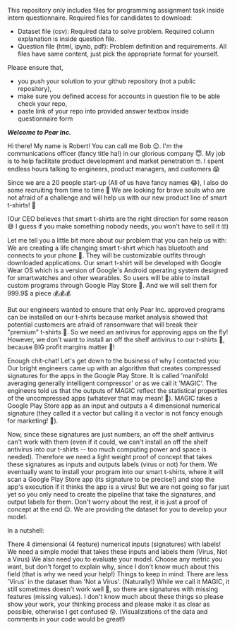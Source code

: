 This repository only includes files for programming assignment task inside intern questionnaire.
Required files for candidates to download:
- Dataset file (csv): Required data to solve problem. Required column explanation is inside question file.
- Question file (html, ipynb, pdf): Problem definition and requirements. All files have same content, just pick the appropriate format for yourself.

Please ensure that,
- you  push your solution to your github repository (not a public repository),
- make sure you defined access for accounts in question file to be able check your repo,
- paste link of your repo into provided answer textbox inside questionnaire form

_**Welcome to Pear Inc.**_

Hi there! My name is Robert! You can call me Bob 😉.
I'm the communications officer (fancy title ha!) in our glorious company 😇. My job is to help facilitate product development and market penetration 🤓.
I spent endless hours talking to engineers, product managers, and customers 😱

Since we are a 20 people start-up (All of us have fancy names 😂), I also do some recruiting from time to time 💪
We are looking for brave souls who are not afraid of a challenge and will help us with our new product line of smart t-shirts! 🧐

(Our CEO believes that smart t-shirts are the right direction for some reason 😅 I guess if you make something nobody needs, you won't have to sell it 🤓)

Let me tell you a little bit more about our problem that you can help us with:
We are creating a life changing smart t-shirt which has bluetooth and connects to your phone 🥳. They will be customizable outfits through downloaded applications. Our smart t-shirt will be developed with Google Wear OS which is a version of Google's Android operating system designed for smartwatches and other wearables. So users will be able to install custom programs through Google Play Store 🤭.
And we will sell them for 999.9$ a piece 💰💰💰

But our engineers wanted to ensure that only Pear Inc. approved programs can be installed on our t-shirts because market analysis showed that potential customers are afraid of ransomware that will break their "premium" t-shirts 🤦‍. So we need an antivirus for approving apps on the fly!
However, we don't want to install an off the shelf antivirus to our t-shirts 🤫, because BIG profit margins matter 🏦!

Enough chit-chat!
Let's get down to the business of why I contacted you:
Our bright engineers came up with an algorithm that creates compressed signatures for the apps in the Google Play Store. It is called 'manifold averaging generally intelligent compressor' or as we call it 'MAGIC'.
The engineers told us that the outputs of MAGIC reflect the statistical properties of the uncompressed apps (whatever that may mean! 🤦‍).
MAGIC takes a Google Play Store app as an input and outputs a 4 dimensional numerical signature (they called it a vector but calling it a vector is not fancy enough for marketing! 🤪).

Now, since these signatures are just numbers, an off the shelf antivirus can't work with them (even if it could, we can't install an off the shelf antivirus into our t-shirts -- too much computing power and space is needed). Therefore we need a light weight proof of concept that takes these signatures as inputs and outputs labels (virus or not) for them. We eventually want to install your program into our smart t-shirts, where it will scan a Google Play Store app (its signature to be precise!) and stop the app's execution if it thinks the app is a virus! But we are not going so far just yet so you only need to create the pipeline that take the signatures, and output labels for them. Don't worry about the rest, it is just a proof of concept at the end 😉. We are providing the dataset for you to develop your model.

In a nutshell:

There 4 dimensional (4 feature) numerical inputs (signatures) with labels!
We need a simple model that takes these inputs and labels them (Virus, Not a Virus)
We also need you to evaluate your model. Choose any metric you want, but don't forget to explain why, since I don't know much about this field (that is why we need your help!)
Things to keep in mind:
There are less 'Virus' in the dataset than 'Not a Virus'. (Naturally!)
While we call it MAGIC, it still sometimes doesn't work well 🤦‍, so there are signatures with missing features (missing values).
I don't know much about these things so please show your work, your thinking process and please make it as clear as possible, otherwise I get confused 😵. (Visualizations of the data and comments in your code would be great!)
